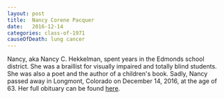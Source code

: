 ```yaml
---
layout: post
title:  Nancy Corene Pacquer
date:   2016-12-14
categories: class-of-1971
causeOfDeath: lung cancer
---
```

Nancy, aka Nancy C. Hekkelman, spent years in the Edmonds school district. She was a braillist for visually impaired and totally blind students. She was also a poet and the author of a children's book. Sadly, Nancy passed away in Longmont, Colorado on December 14, 2016, at the age of 63.  Her full obituary can be found [here](http://tinyurl.com/y9hjxlfu).
